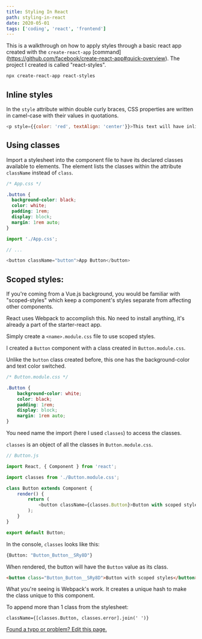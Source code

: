 ```yaml
---
title: Styling In React
path: styling-in-react
date: 2020-05-01
tags: ['coding', 'react', 'frontend']
---
```


This is a walkthrough on how to apply styles through a basic react app created with the `create-react-app` [command] (https://github.com/facebook/create-react-app#quick-overview). The project I created is called "react-styles".

```bash
npx create-react-app react-styles
```

## Inline styles

In the `style` attribute within double curly braces, CSS properties are written in camel-case with their values in quotations.

```js
<p style={{color: 'red', textAlign: 'center'}}>This text will have inline styles.</p>
```

## Using classes

Import a stylesheet into the component file to have its declared classes available to elements. The element lists the classes within the attribute `className` instead of `class`.

```css
/* App.css */

.button {
  background-color: black;
  color: white;
  padding: 1rem;
  display: block;
  margin: 1rem auto;
}
```
```js
import './App.css';

// ...

<button className="button">App Button</button>
```

## Scoped styles:

If you're coming from a Vue.js background, you would be familiar with "scoped-styles" which keep a component's styles separate from affecting other components.

React uses Webpack to accomplish this. No need to install anything, it's already a part of the starter-react app.

Simply create a `<name>.module.css` file to use scoped styles.

I created a `Button` component with a class created in `Button.module.css`.

Unlike the `button` class created before, this one has the background-color and text color switched.

```css
/* Button.module.css */

.Button {
    background-color: white;
    color: black;
    padding: 1rem;
    display: block;
    margin: 1rem auto;
}
```

You need name the import (here I used `classes`) to access the classes.

`classes` is an object of all the classes in `Button.module.css`.

```js
// Button.js

import React, { Component } from 'react';

import classes from './Button.module.css';

class Button extends Component {
    render() {
        return (
            <button className={classes.Button}>Button with scoped styles</button>
        );
    }
}

export default Button;
```

In the console, `classes` looks like this:

```bash
{Button: "Button_Button__SRy8D"}
```

When rendered, the button will have the `Button` value as its class.

```html
<button class="Button_Button__SRy8D">Button with scoped styles</button>
```

What you're seeing is Webpack's work. It creates a unique hash to make the class unique to this component.

To append more than 1 class from the stylesheet:

`className={[classes.Button, classes.error].join(' ')}`


[Found a typo or problem? Edit this page.](https://github.com/Dana94/website/blob/master/blog/2020-04-24-using-resolvers-to-connect-your-data.md)
